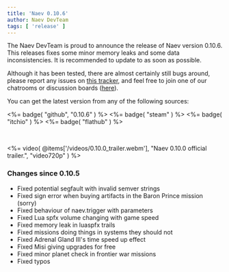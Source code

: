 ```yaml
---
title: 'Naev 0.10.6'
author: Naev DevTeam
tags: [ 'release' ]
---
```

The Naev DevTeam is proud to announce the release of Naev
version 0.10.6. This releases fixes some minor memory leaks and some
data inconsistencies. It is recommended to update to as soon as
possible.

Although it has been tested, there are almost certainly still bugs
around, please report any issues on [this
tracker](https://github.com/naev/naev/issues), and feel free to join one of our
chatrooms or discussion boards ([here](https://naev.org/contact/)).

You can get the latest version from any of the following sources:

<%= badge( "github", "0.10.6" ) %>
<%= badge( "steam" ) %>
<%= badge( "itchio" ) %>
<%= badge( "flathub" ) %>

<br>

<%= video( @items['/videos/0.10.0_trailer.webm'], "Naev 0.10.0 official trailer.", "video720p" ) %>

### Changes since 0.10.5
* Fixed potential segfault with invalid semver strings
* Fixed sign error when buying artifacts in the Baron Prince mission (sorry)
* Fixed behaviour of naev.trigger with parameters
* Fixed Lua spfx volume changing with game speed
* Fixed memory leak in luaspfx trails
* Fixed missions doing things in systems they should not
* Fixed Adrenal Gland III's time speed up effect
* Fixed Misi giving upgrades for free
* Fixed minor planet check in frontier war missions
* Fixed typos
